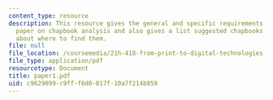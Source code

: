 ```yaml
---
content_type: resource
description: This resource gives the general and specific requirements for the final
  paper on chapbook analysis and also gives a list suggested chapbooks and information
  about where to find them.
file: null
file_location: /coursemedia/21h-418-from-print-to-digital-technologies-of-the-word-1450-present-fall-2005/c9629099c9fff6d0817f10a7f214b959_paper1.pdf
file_type: application/pdf
resourcetype: Document
title: paper1.pdf
uid: c9629099-c9ff-f6d0-817f-10a7f214b959
---
```

